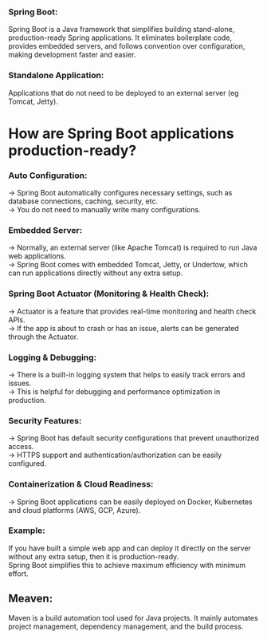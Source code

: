 ### Spring Boot: 
Spring Boot is a Java framework that simplifies building stand-alone, production-ready Spring applications. It eliminates boilerplate code, provides embedded servers,
and follows convention over configuration, making development faster and easier.

### Standalone Application:
Applications that do not need to be deployed to an external server (eg Tomcat, Jetty).

# How are Spring Boot applications production-ready?

### Auto Configuration:

-> Spring Boot automatically configures necessary settings, such as database connections, caching, security, etc.</br>
-> You do not need to manually write many configurations.</br>

### Embedded Server:

-> Normally, an external server (like Apache Tomcat) is required to run Java web applications.</br>
-> Spring Boot comes with embedded Tomcat, Jetty, or Undertow, which can run applications directly without any extra setup.</br>

### Spring Boot Actuator (Monitoring & Health Check):
-> Actuator is a feature that provides real-time monitoring and health check APIs.</br>
-> If the app is about to crash or has an issue, alerts can be generated through the Actuator.</br>

### Logging & Debugging:

-> There is a built-in logging system that helps to easily track errors and issues.</br>
-> This is helpful for debugging and performance optimization in production.</br>

### Security Features:

-> Spring Boot has default security configurations that prevent unauthorized access.</br>
-> HTTPS support and authentication/authorization can be easily configured.</br>

### Containerization & Cloud Readiness:

-> Spring Boot applications can be easily deployed on Docker, Kubernetes and cloud platforms (AWS, GCP, Azure).</br>


### Example:
If you have built a simple web app and can deploy it directly on the server without any extra setup, then it is production-ready.</br>
Spring Boot simplifies this to achieve maximum efficiency with minimum effort.</br>

## Meaven: 
Maven is a build automation tool used for Java projects. It mainly automates project management, dependency management, and the build process.
